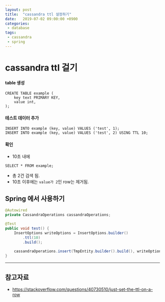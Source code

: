 ```yaml
---
layout: post
title:  "cassandra ttl 설정하기"
date:   2019-07-02 09:00:00 +0900
categories:
 - database
tags: 
 - cassandra
 - spring
---
```

# cassandra ttl 걸기

#### table 생성
```cql
CREATE TABLE example (
    key text PRIMARY KEY,
    value int,
);
```

#### 테스트 데이터 추가
```cql
INSERT INTO example (key, value) VALUES ('test', 1);
INSERT INTO example (key, value) VALUES ('test', 2) USING TTL 10;
```

#### 확인
- 10초 내에

```cql
SELECT * FROM example;
```

- 총 2건 검색 됨.
- 10초 이후에는 `value가 2`인 row는 제거됨.

## Spring 에서 사용하기
```java
@Autowired
private CassandraOperations cassandraOperations;

@Test
public void test() {
	InsertOptions writeOptions = InsertOptions.builder()
		.ttl(10)
		.build();
	
	cassandraOperations.insert(TmpEntity.builder().build(), writeOptions);
}
```

---
## 참고자료
- https://stackoverflow.com/questions/40730510/just-set-the-ttl-on-a-row
